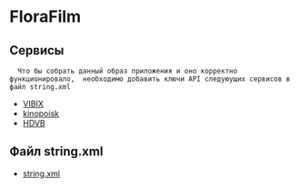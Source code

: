 #  FloraFilm
## Сервисы
`  Что бы собрать данный образ приложения и оно корректно функционировало, 
необходимо добавить ключи API следуюущих сервисов в файл string.xml`
- [VIBIX](https://Vibix.org)
- [kinopoisk](https://kinopoiskapiunofficial.tech)
- [HDVB](https://hdvb.org/user/)

## Файл string.xml
- [string.xml](app/src/main/res/values/strings.xml)
